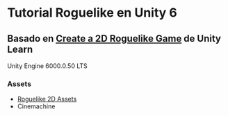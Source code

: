 # Tutorial Roguelike en Unity 6
## Basado en [Create a 2D Roguelike Game](https://learn.unity.com/course/2d-roguelike-tutorial) de Unity Learn

Unity Engine 6000.0.50 LTS

### Assets
- [Roguelike 2D Assets](https://unity-connect-prd.storage.googleapis.com/20240930/d4daa7c5-5d06-4b07-aa0d-a5e822cfcc5f/Roguelike2DTutorialAssets.unitypackage.zip)
- Cinemachine
